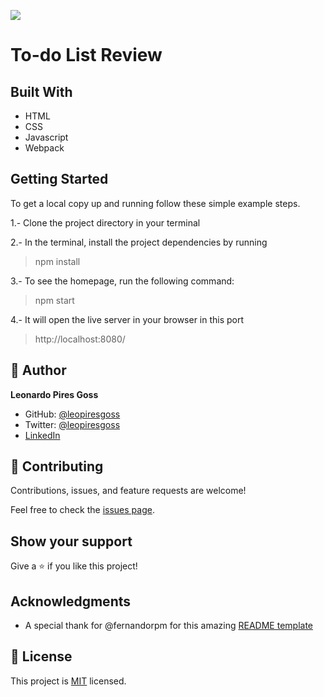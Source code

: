 ![](https://img.shields.io/badge/Microverse-blueviolet)

# To-do List Review

## Built With

- HTML
- CSS
- Javascript
- Webpack


## Getting Started

To get a local copy up and running follow these simple example steps. 

1.- Clone the project directory in your terminal 

2.- In the terminal, install the project dependencies by running 
> npm install

3.- To see the homepage, run the following command:
> npm start

4.- It will open the live server in your browser in this port
> http://localhost:8080/

## 👤 Author

**Leonardo Pires Goss**

- GitHub: [@leopiresgoss](https://github.com/leopiresgoss)
- Twitter: [@leopiresgoss](https://twitter.com/leonardopgoss)
- [LinkedIn](https://www.linkedin.com/in/leonardogoss/)


## 🤝 Contributing

Contributions, issues, and feature requests are welcome!

Feel free to check the [issues page](../../issues/).

## Show your support

Give a ⭐️ if you like this project!

## Acknowledgments

- A special thank for @fernandorpm for this amazing [README template](https://github.com/microverseinc/readme-template)

## 📝 License

This project is [MIT](./MIT.md) licensed.
